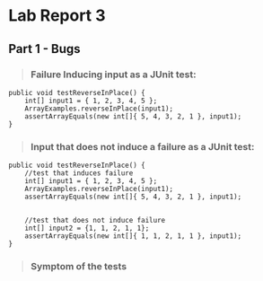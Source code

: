 # Lab Report 3
## Part 1 - Bugs
> ### Failure Inducing input as a JUnit test:
```
public void testReverseInPlace() {
    int[] input1 = { 1, 2, 3, 4, 5 };
    ArrayExamples.reverseInPlace(input1);
    assertArrayEquals(new int[]{ 5, 4, 3, 2, 1 }, input1);
}
```

> ### Input that does not induce a failure as a JUnit test:
```
public void testReverseInPlace() {
    //test that induces failure
    int[] input1 = { 1, 2, 3, 4, 5 };
    ArrayExamples.reverseInPlace(input1);
    assertArrayEquals(new int[]{ 5, 4, 3, 2, 1 }, input1);


    //test that does not induce failure
    int[] input2 = {1, 1, 2, 1, 1};
    assertArrayEquals(new int[]{ 1, 1, 2, 1, 1 }, input1);
}
```

> ### Symptom of the tests

